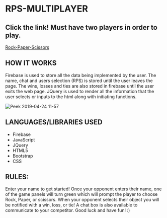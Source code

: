 # RPS-MULTIPLAYER

## Click the link! Must have two players in order to play.
[Rock-Paper-Scissors](https://jmichael96.github.io/RPS-MULTIPLAYER/)

## HOW IT WORKS
  Firebase is used to store all the data being implemented by the user. The name, chat and users selection (RPS) 
  is stored until the user leaves the page. The wins, losses and ties are also stored in firebase until the user exits the web page.
  JQuery is used to render all the information that the user selects or inputs to the html along with initiating functions.
  
![Peek 2019-04-24 11-57](https://user-images.githubusercontent.com/40511023/56678414-445c5d00-6688-11e9-8b42-7b8555fb0d96.gif)

## LANGUAGES/LIBRARIES USED 
- Firebase
- JavaScript 
- JQuery
- HTML5 
- Bootstrap 
- CSS 


## RULES:
Enter your name to get started! Once your opponent enters their name, one of the game panels will turn green which will prompt the player to choose Rock, Paper, or scissors. When your opponent selects their object you will be notified with a win, loss, or tie! 
A chat box is also available to communicate to your competitor.
Good luck and have fun! :)
